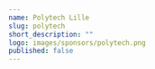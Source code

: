 ```yaml
---
name: Polytech Lille
slug: polytech
short_description: ""
logo: images/sponsors/polytech.png  
published: false
---
```

